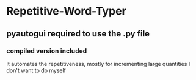 # Repetitive-Word-Typer
## pyautogui required to use the .py file
### compiled version included
It automates the repetitiveness, mostly for incrementing large quantities I don't want to do myself
